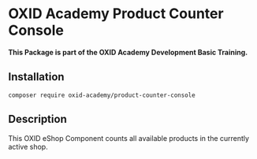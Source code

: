 # OXID Academy Product Counter Console
**This Package is part of the OXID Academy Development Basic Training.**

## Installation
```
composer require oxid-academy/product-counter-console
```

## Description
This OXID eShop Component counts all available products in the currently active shop.
